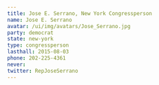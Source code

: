 ```yaml
---
title: Jose E. Serrano, New York Congressperson
name: Jose E. Serrano
avatar: /ui/img/avatars/Jose_Serrano.jpg
party: democrat
state: new-york
type: congressperson
lasthall: 2015-08-03
phone: 202-225-4361
never: 
twitter: RepJoseSerrano
---
```

